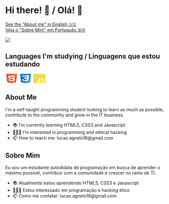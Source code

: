 # Hi there! 👋 / Olá! 👋
<a href="#en">See the "About me" in English 🇺🇸</a><br>
<a href="#pt-br">Veja o "Sobre Mim" em Português 🇧🇷</a>
<div>
  <img height:180em src="https://github-readme-stats.vercel.app/api?username=lucas-agnelo&count_private=true&show_icons=true&theme=tokyonight">
</div>
<h2>Languages I'm studying / Linguagens que estou estudando</h2>
<div style="display: inline_block">
  <img style="text-align: center;"  alt="Rafa-HTML" height="30" width="40" src="https://raw.githubusercontent.com/devicons/devicon/master/icons/html5/html5-original.svg">
  <img style="text-align: center;"  alt="Rafa-CSS" height="30" width="40" src="https://raw.githubusercontent.com/devicons/devicon/master/icons/css3/css3-original.svg">
  <img style="text-align: center;" alt="Rafa-Js" height="30" width="40" src="https://raw.githubusercontent.com/devicons/devicon/master/icons/javascript/javascript-plain.svg">
</div>
<div>
  <h2 id="en">About Me</h2>
  <p>I'm a self-taught programming student looking to learn as much as possible, contribute to the community and grow in the IT business.</p>
  <ul>
    <li>📚 I’m currently learning HTML5, CSS3 and Javascript</li>
    <li>🧑🏻‍💻 I’m interested in programming and ethical hacking</li>
    <li>📫 How to reach me: lucas.agnelo18@gmail.com</li>
  </ul>
</div>
<div id="pt-br">
  <h2>Sobre Mim</h2>
  <p>Eu sou um estudante autodidata de programação em busca de aprender o máximo possível, contribuir com a comunidade e crescer no ramo de TI.</p>
  <ul>
    <li>📚 Atualmente estou aprendendo HTML5, CSS3 e Javascript</li>
    <li>🧑🏻‍💻 Estou interessado em programação e hacking ético</li>
    <li>📫 Como me contatar: lucas.agnelo18@gmail.com</li>
  </ul>
</div>
